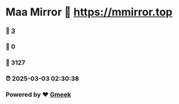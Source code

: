 # Maa Mirror :link: https://mmirror.top 
### :page_facing_up: [3](https://mmirror.top/tag.html) 
### :speech_balloon: 0 
### :hibiscus: 3127 
### :alarm_clock: 2025-03-03 02:30:38 
### Powered by :heart: [Gmeek](https://github.com/Meekdai/Gmeek)
